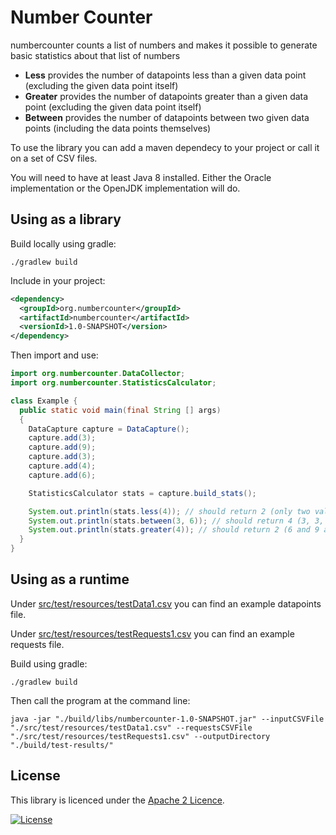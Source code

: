 Number Counter
==============================================================
 
numbercounter counts a list of numbers and makes it possible to generate basic statistics about 
that list of numbers 

* **Less** provides the number of datapoints less than a given data point (excluding the given 
data point itself)
* **Greater** provides the number of datapoints greater than a given data point (excluding the given 
              data point itself)
* **Between** provides the number of datapoints between two given data points (including the data 
points themselves)

To use the library you can add a maven dependecy to your project or call it on a set of CSV files.

You will need to have at least Java 8 installed.  Either the Oracle implementation or the OpenJDK implementation will do.

Using as a library
------------------
Build locally using gradle:
```
./gradlew build
```

Include in your project:
```xml
<dependency>
  <groupId>org.numbercounter</groupId>
  <artifactId>numbercounter</artifactId>
  <versionId>1.0-SNAPSHOT</version>
</dependency>
```

Then import and use:
```java
import org.numbercounter.DataCollector;
import org.numbercounter.StatisticsCalculator;

class Example {
  public static void main(final String [] args)
  {
    DataCapture capture = DataCapture();        
    capture.add(3);
    capture.add(9);
    capture.add(3);
    capture.add(4);
    capture.add(6);        

    StatisticsCalculator stats = capture.build_stats();        

    System.out.println(stats.less(4)); // should return 2 (only two values 3, 3 are less than 4)        
    System.out.println(stats.between(3, 6)); // should return 4 (3, 3, 4 and 6 are between 3 and 6)        
    System.out.println(stats.greater(4)); // should return 2 (6 and 9 are the only two values greater than 4)
  }
}
```

Using as a runtime
------------------
Under [src/test/resources/testData1.csv](src/test/resources/testData1.csv) you can find an example datapoints file.

Under [src/test/resources/testRequests1.csv](src/test/resources/testRequests1.csv) you can find an example requests file.

Build using gradle:
```
./gradlew build
```

Then call the program at the command line:
```
java -jar "./build/libs/numbercounter-1.0-SNAPSHOT.jar" --inputCSVFile "./src/test/resources/testData1.csv" --requestsCSVFile "./src/test/resources/testRequests1.csv" --outputDirectory "./build/test-results/"
```

License
------------------
This library is licenced under the [Apache 2 Licence](LICENSE.txt).

[![License](http://img.shields.io/badge/license-Apache2-red.svg)](http://opensource.org/licenses/apache-2.0) 
